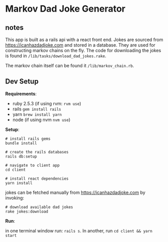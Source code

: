 # Markov Dad Joke Generator

## notes

This app is built as a rails api with a react front end. Jokes are sourced from https://icanhazdadjoke.com and stored in a database. They are used for constructing markov chains on the fly. The code for downloading the jokes is found in `/lib/tasks/download_dad_jokes.rake`.

The markov chain itself can be found it `/lib/markov_chain.rb`.

## Dev Setup

**Requirements**:

- ruby 2.5.3 (if using rvm: `rvm use`)
- rails `gem install rails`
- yarn `brew install yarn`
- node (if using nvm `nvm use`)

**Setup**:

```
# install rails gems
bundle install

# create the rails databases
rails db:setup

# navigate to client app
cd client

# install react dependencies
yarn install
```

jokes can be fetched manually from https://icanhazdadjoke.com by invoking:

```
# download available dad jokes
rake jokes:download
```

**Run**:

in one terminal window run: `rails s`. In another, run `cd client && yarn start`

